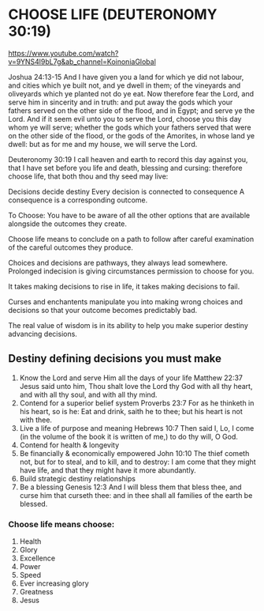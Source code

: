 # CHOOSE LIFE (DEUTERONOMY 30:19)
https://www.youtube.com/watch?v=9YNS4l9bL7g&ab_channel=KoinoniaGlobal

Joshua 24:13-15 And I have given you a land for which ye did not labour, and cities which ye built not, and ye dwell in them; of the vineyards and oliveyards which ye planted not do ye eat.
Now therefore fear the Lord, and serve him in sincerity and in truth: and put away the gods which your fathers served on the other side of the flood, and in Egypt; and serve ye the Lord.
And if it seem evil unto you to serve the Lord, choose you this day whom ye will serve; whether the gods which your fathers served that were on the other side of the flood, or the gods of the Amorites, in whose land ye dwell: but as for me and my house, we will serve the Lord.

Deuteronomy 30:19 I call heaven and earth to record this day against you, that I have set before you life and death, blessing and cursing: therefore choose life, that both thou and thy seed may live:

Decisions decide destiny
Every decision is connected to consequence
A consequence is a corresponding outcome.

To Choose: You have to be aware of all the other options that are available alongside the outcomes they create.

Choose life means to conclude on a path to follow after careful examination of the careful outcomes they produce.

Choices and decisions are pathways, they always lead somewhere. 
Prolonged indecision is giving circumstances permission to choose for you.

It takes making decisions to rise in life, it takes making decisions to fail.

Curses and enchantents manipulate you into making wrong choices and decisions so that your outcome becomes predictably bad.

The real value of wisdom is in its ability to help you make superior destiny advancing decisions.

## Destiny defining decisions you must make
1. Know the Lord and serve Him all the days of your life
  Matthew 22:37 Jesus said unto him, Thou shalt love the Lord thy God with all thy heart, and with all thy soul, and with all thy mind.
2. Contend for a superior belief system
  Proverbs 23:7 For as he thinketh in his heart, so is he: Eat and drink, saith he to thee; but his heart is not with thee.
3. Live a life of purpose and meaning
  Hebrews 10:7 Then said I, Lo, I come (in the volume of the book it is written of me,) to do thy will, O God.
4. Contend for health & longevity
5. Be financially & economically empowered
  John 10:10 The thief cometh not, but for to steal, and to kill, and to destroy: I am come that they might have life, and that they might have it more abundantly.
6. Build strategic destiny relationships
7. Be a blessing
  Genesis 12:3 And I will bless them that bless thee, and curse him that curseth thee: and in thee shall all families of the earth be blessed.

### Choose life means choose:
1. Health
2. Glory
3. Excellence
4. Power
5. Speed
6. Ever increasing glory
7. Greatness
8. Jesus
